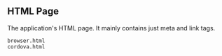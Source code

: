 HTML Page
---------
The application's HTML page. It mainly contains just meta and link
tags.

```match
browser.html
cordova.html
```
